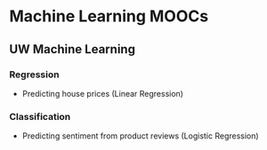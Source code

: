 # Machine Learning MOOCs

## UW Machine Learning

### Regression

- Predicting house prices (Linear Regression)

### Classification

- Predicting sentiment from product reviews (Logistic Regression)